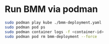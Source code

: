 # Run BMM via podman

```bash
sudo podman play kube ./bmm-deployment.yaml
sudo podman pod ps
sudo podman container logs -f <container-id>
sudo podman pod rm bmm-deployment --force
```
